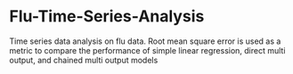 # Flu-Time-Series-Analysis
Time series data analysis on flu data. Root mean square error is used as a metric to compare the performance of simple linear regression, direct multi output, and chained multi output models
